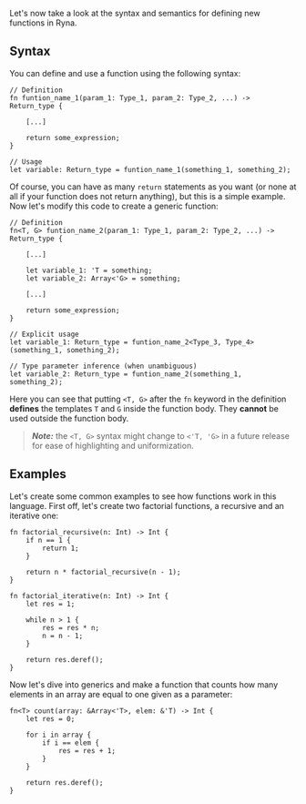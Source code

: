 Let's now take a look at the syntax and semantics for defining new functions in Ryna.

## Syntax

You can define and use a function using the following syntax:

```
// Definition
fn funtion_name_1(param_1: Type_1, param_2: Type_2, ...) -> Return_type {

    [...]

    return some_expression;
}

// Usage
let variable: Return_type = funtion_name_1(something_1, something_2);
```

Of course, you can have as many `return` statements as you want (or none at all if your function does not return anything), but 
this is a simple example. Now let's modify this code to create a generic function:

```
// Definition
fn<T, G> funtion_name_2(param_1: Type_1, param_2: Type_2, ...) -> Return_type {

    [...]

    let variable_1: 'T = something;
    let variable_2: Array<'G> = something;

    [...]

    return some_expression;
}

// Explicit usage
let variable_1: Return_type = funtion_name_2<Type_3, Type_4>(something_1, something_2);

// Type parameter inference (when unambiguous)
let variable_2: Return_type = funtion_name_2(something_1, something_2);
```

Here you can see that putting `<T, G>` after the `fn` keyword in the definition **defines** the templates `T` and `G` inside the function body.
They **cannot** be used outside the function body.

> ***Note:*** the `<T, G>` syntax might change to `<'T, 'G>` in a future release for ease of highlighting and uniformization.

## Examples

Let's create some common examples to see how functions work in this language. First off, let's create two factorial functions, a recursive and an iterative one:

```
fn factorial_recursive(n: Int) -> Int {
    if n == 1 {
        return 1;
    }

    return n * factorial_recursive(n - 1);
}

fn factorial_iterative(n: Int) -> Int {
    let res = 1;

    while n > 1 {
        res = res * n;
        n = n - 1;
    }

    return res.deref();
}
```

Now let's dive into generics and make a function that counts how many elements in an array are equal to one given as a parameter:

```
fn<T> count(array: &Array<'T>, elem: &'T) -> Int {
    let res = 0;

    for i in array {
        if i == elem {
            res = res + 1;
        }
    }

    return res.deref();
}
```